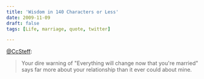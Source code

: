 ```yaml
---
title: 'Wisdom in 140 Characters or Less'
date: 2009-11-09
draft: false
tags: [Life, marriage, quote, twitter]

---
```


[@CcSteff](http://twitter.com/CcSteff/statuses/5560339984):

> Your dire warning of "Everything will change now that you're married" says far more about your relationship than it ever could about mine.